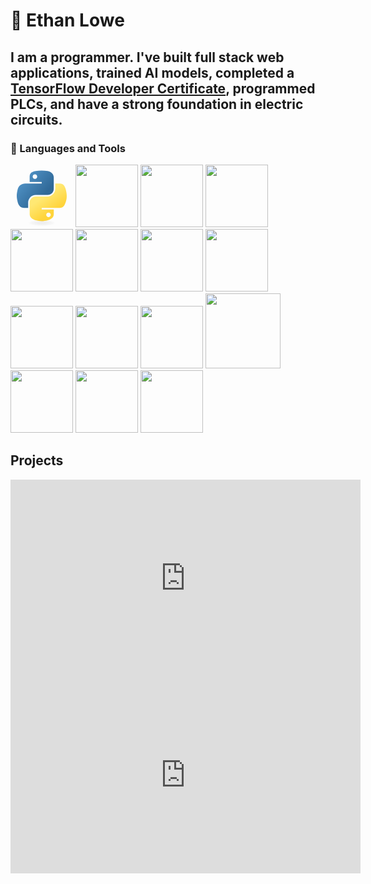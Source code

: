 
# 🌌 Ethan Lowe

I am a programmer. I've built full stack web applications, trained AI models, completed a [TensorFlow Developer Certificate](https://www.coursera.org/account/accomplishments/professional-cert/9L3MSPXBWHJH), programmed PLCs, and have a strong foundation in electric circuits. 
---



### 🧰 Languages and Tools

<svg width="100px" viewBox="0 0 128 128">
<linearGradient id="python-original-a" gradientUnits="userSpaceOnUse" x1="70.252" y1="1237.476" x2="170.659" y2="1151.089" gradientTransform="matrix(.563 0 0 -.568 -29.215 707.817)"><stop offset="0" stop-color="#5A9FD4"></stop><stop offset="1" stop-color="#306998"></stop></linearGradient><linearGradient id="python-original-b" gradientUnits="userSpaceOnUse" x1="209.474" y1="1098.811" x2="173.62" y2="1149.537" gradientTransform="matrix(.563 0 0 -.568 -29.215 707.817)"><stop offset="0" stop-color="#FFD43B"></stop><stop offset="1" stop-color="#FFE873"></stop></linearGradient><path fill="url(#python-original-a)" d="M63.391 1.988c-4.222.02-8.252.379-11.8 1.007-10.45 1.846-12.346 5.71-12.346 12.837v9.411h24.693v3.137H29.977c-7.176 0-13.46 4.313-15.426 12.521-2.268 9.405-2.368 15.275 0 25.096 1.755 7.311 5.947 12.519 13.124 12.519h8.491V67.234c0-8.151 7.051-15.34 15.426-15.34h24.665c6.866 0 12.346-5.654 12.346-12.548V15.833c0-6.693-5.646-11.72-12.346-12.837-4.244-.706-8.645-1.027-12.866-1.008zM50.037 9.557c2.55 0 4.634 2.117 4.634 4.721 0 2.593-2.083 4.69-4.634 4.69-2.56 0-4.633-2.097-4.633-4.69-.001-2.604 2.073-4.721 4.633-4.721z" transform="translate(0 10.26)"></path><path fill="url(#python-original-b)" d="M91.682 28.38v10.966c0 8.5-7.208 15.655-15.426 15.655H51.591c-6.756 0-12.346 5.783-12.346 12.549v23.515c0 6.691 5.818 10.628 12.346 12.547 7.816 2.297 15.312 2.713 24.665 0 6.216-1.801 12.346-5.423 12.346-12.547v-9.412H63.938v-3.138h37.012c7.176 0 9.852-5.005 12.348-12.519 2.578-7.735 2.467-15.174 0-25.096-1.774-7.145-5.161-12.521-12.348-12.521h-9.268zM77.809 87.927c2.561 0 4.634 2.097 4.634 4.692 0 2.602-2.074 4.719-4.634 4.719-2.55 0-4.633-2.117-4.633-4.719 0-2.595 2.083-4.692 4.633-4.692z" transform="translate(0 10.26)"></path><radialGradient id="python-original-c" cx="1825.678" cy="444.45" r="26.743" gradientTransform="matrix(0 -.24 -1.055 0 532.979 557.576)" gradientUnits="userSpaceOnUse"><stop offset="0" stop-color="#B8B8B8" stop-opacity=".498"></stop><stop offset="1" stop-color="#7F7F7F" stop-opacity="0"></stop></radialGradient><path opacity=".444" fill="url(#python-original-c)" d="M97.309 119.597c0 3.543-14.816 6.416-33.091 6.416-18.276 0-33.092-2.873-33.092-6.416 0-3.544 14.815-6.417 33.092-6.417 18.275 0 33.091 2.872 33.091 6.417z"></path>
</svg>

<img width="100px" src="https://cdn.jsdelivr.net/gh/devicons/devicon@latest/icons/django/django-plain.svg" />
      

<img width="100px" src="https://cdn.jsdelivr.net/gh/devicons/devicon@latest/icons/djangorest/djangorest-line-wordmark.svg" />


<img width="100px" src="https://cdn.jsdelivr.net/gh/devicons/devicon@latest/icons/fastapi/fastapi-original.svg" />


<img width="100px" src="https://cdn.jsdelivr.net/gh/devicons/devicon@latest/icons/mongodb/mongodb-original.svg" />


<img width="100px" src="https://cdn.jsdelivr.net/gh/devicons/devicon@latest/icons/anaconda/anaconda-original.svg" />
          

<img width="100px" src="https://cdn.jsdelivr.net/gh/devicons/devicon@latest/icons/tensorflow/tensorflow-original.svg" />
          

<img width="100px" src="https://cdn.jsdelivr.net/gh/devicons/devicon@latest/icons/pytorch/pytorch-original.svg" />
          


<img width="100px" src="https://cdn.jsdelivr.net/gh/devicons/devicon@latest/icons/javascript/javascript-original.svg" />


<img width="100px" src="https://cdn.jsdelivr.net/gh/devicons/devicon@latest/icons/react/react-original.svg" />


<img width="100px" src="https://cdn.jsdelivr.net/gh/devicons/devicon@latest/icons/gradle/gradle-original.svg" />
          

<img width="120px" src="https://cdn.jsdelivr.net/gh/devicons/devicon@latest/icons/linux/linux-original.svg" />


<img width="100px" src="https://cdn.jsdelivr.net/gh/devicons/devicon@latest/icons/amazonwebservices/amazonwebservices-original-wordmark.svg" />
          

<img width="100px" src="https://cdn.jsdelivr.net/gh/devicons/devicon@latest/icons/git/git-original.svg" />
          
          
          
<img width="100px" src="https://cdn.jsdelivr.net/gh/devicons/devicon@latest/icons/unity/unity-original.svg" />

## Projects
<iframe width="560" height="315" src="https://www.youtube.com/embed/RA7jHUNauQk" title="YouTube video player" frameborder="0" allow="accelerometer; autoplay; clipboard-write; encrypted-media; gyroscope; picture-in-picture" allowfullscreen></iframe>

<iframe width="560" height="315" src="https://www.youtube.com/embed/PIQqx56Qymg" frameborder="0" allow="autoplay; encrypted-media" allowfullscreen></iframe>


